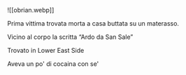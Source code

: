 
![[obrian.webp]]

Prima vittima trovata morta a casa buttata su un materasso.

Vicino al corpo la scritta “Ardo da San Sale”

Trovato in Lower East Side

Aveva un po' di cocaina con se'